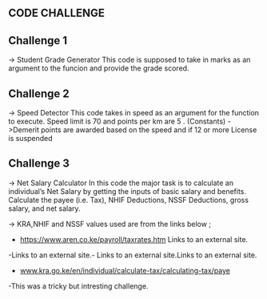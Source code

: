 ####

## CODE CHALLENGE ##

###

## Challenge 1 ##
-> Student Grade Generator 
This code is supposed to take in marks as an argument to the funcion and provide the grade scored.

## Challenge 2 ##
-> Speed Detector 
This code takes in speed as an argument  for the function to execute. Speed limit is 70 and points per km are 5 . (Constants)
->Demerit points are awarded based on the speed and if 12 or more License is suspended

## Challenge 3 ##
-> Net Salary Calculator
In this code the major task is to calculate an individual’s Net Salary by getting the inputs of basic salary and benefits. Calculate the payee (i.e. Tax), NHIF Deductions, NSSF Deductions, gross salary, and net salary. 

-> KRA,NHIF and NSSF values used are from the links below ;
- https://www.aren.co.ke/payroll/taxrates.htm Links to an external site.

-Links to an external site.-  Links to an external site.Links to an external site.

- www.kra.go.ke/en/individual/calculate-tax/calculating-tax/paye

-This was a tricky but intresting challenge.

